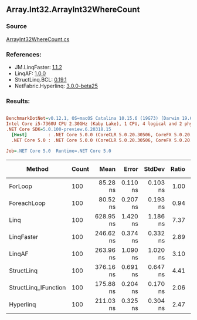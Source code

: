 ﻿## Array.Int32.ArrayInt32WhereCount

### Source
[ArrayInt32WhereCount.cs](../LinqBenchmarks/Array/Int32/ArrayInt32WhereCount.cs)

### References:
- JM.LinqFaster: [1.1.2](https://www.nuget.org/packages/JM.LinqFaster/1.1.2)
- LinqAF: [1.0.0](https://www.nuget.org/packages/LinqAF/1.0.0)
- StructLinq.BCL: [0.19.1](https://www.nuget.org/packages/StructLinq.BCL/0.19.1)
- NetFabric.Hyperlinq: [3.0.0-beta25](https://www.nuget.org/packages/NetFabric.Hyperlinq/3.0.0-beta25)

### Results:
``` ini

BenchmarkDotNet=v0.12.1, OS=macOS Catalina 10.15.6 (19G73) [Darwin 19.6.0]
Intel Core i5-7360U CPU 2.30GHz (Kaby Lake), 1 CPU, 4 logical and 2 physical cores
.NET Core SDK=5.0.100-preview.6.20318.15
  [Host]        : .NET Core 5.0.0 (CoreCLR 5.0.20.30506, CoreFX 5.0.20.30506), X64 RyuJIT
  .NET Core 5.0 : .NET Core 5.0.0 (CoreCLR 5.0.20.30506, CoreFX 5.0.20.30506), X64 RyuJIT

Job=.NET Core 5.0  Runtime=.NET Core 5.0  

```
|               Method | Count |      Mean |    Error |   StdDev | Ratio |  Gen 0 | Gen 1 | Gen 2 | Allocated |
|--------------------- |------ |----------:|---------:|---------:|------:|-------:|------:|------:|----------:|
|              ForLoop |   100 |  85.28 ns | 0.110 ns | 0.103 ns |  1.00 |      - |     - |     - |         - |
|          ForeachLoop |   100 |  80.52 ns | 0.207 ns | 0.193 ns |  0.94 |      - |     - |     - |         - |
|                 Linq |   100 | 628.95 ns | 1.420 ns | 1.186 ns |  7.37 | 0.0153 |     - |     - |      32 B |
|           LinqFaster |   100 | 246.62 ns | 0.374 ns | 0.332 ns |  2.89 |      - |     - |     - |         - |
|               LinqAF |   100 | 263.96 ns | 1.090 ns | 1.020 ns |  3.10 |      - |     - |     - |         - |
|           StructLinq |   100 | 376.16 ns | 0.691 ns | 0.647 ns |  4.41 | 0.0191 |     - |     - |      40 B |
| StructLinq_IFunction |   100 | 175.88 ns | 0.204 ns | 0.170 ns |  2.06 | 0.0191 |     - |     - |      40 B |
|            Hyperlinq |   100 | 211.03 ns | 0.325 ns | 0.304 ns |  2.47 |      - |     - |     - |         - |
